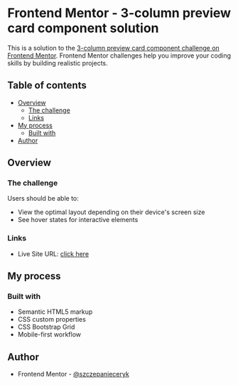 # Frontend Mentor - 3-column preview card component solution

This is a solution to the [3-column preview card component challenge on Frontend Mentor](https://www.frontendmentor.io/challenges/3column-preview-card-component-pH92eAR2-). Frontend Mentor challenges help you improve your coding skills by building realistic projects.

## Table of contents

- [Overview](#overview)
  - [The challenge](#the-challenge)
  - [Links](#links)
- [My process](#my-process)
  - [Built with](#built-with)
- [Author](#author)

## Overview

### The challenge

Users should be able to:

- View the optimal layout depending on their device's screen size
- See hover states for interactive elements

### Links

- Live Site URL: [click here](https://szczepanieceryk.github.io/Frontend-Mentor-3-column-preview-card-component-solution/)

## My process

### Built with

- Semantic HTML5 markup
- CSS custom properties
- CSS Bootstrap Grid
- Mobile-first workflow

## Author

- Frontend Mentor - [@szczepanieceryk](https://www.frontendmentor.io/profile/szczepanieceryk)
